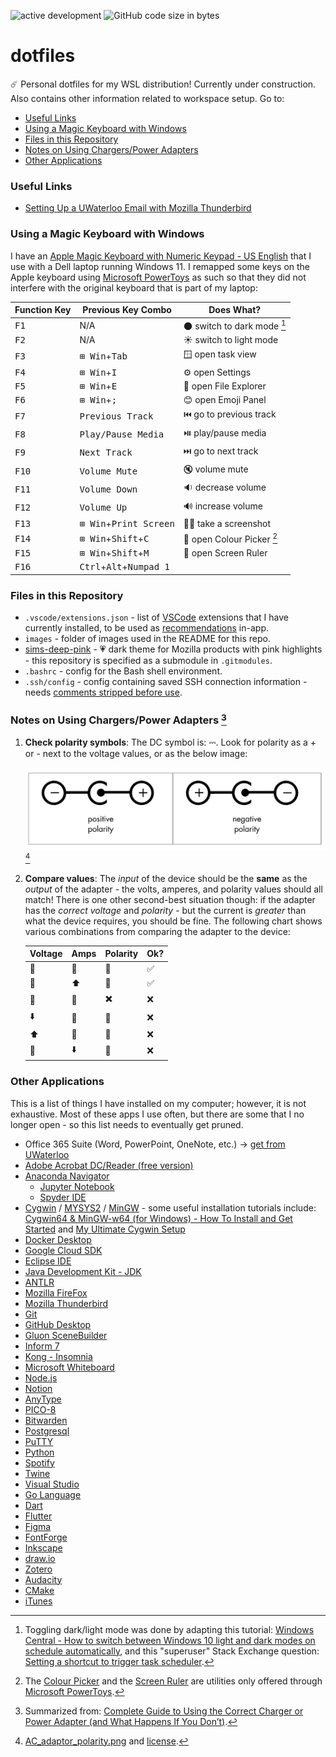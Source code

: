 ![active development](https://img.shields.io/badge/active%20dev-yes-brightgreen.svg)
![GitHub code size in bytes](https://img.shields.io/github/languages/code-size/simcard0000/dotfiles.svg)
# dotfiles
☄️ Personal dotfiles for my WSL distribution! Currently under construction. Also contains other information related to workspace setup. Go to:
* [Useful Links](#useful-links)
* [Using a Magic Keyboard with Windows](#using-a-magic-keyboard-with-windows)
* [Files in this Repository](#files-in-this-repository)
* [Notes on Using Chargers/Power Adapters](#notes-on-using-chargerspower-adapters)
* [Other Applications](#other-applications)

### Useful Links
* [Setting Up a UWaterloo Email with Mozilla Thunderbird](https://cs.uwaterloo.ca/twiki/view/CrySP/UWaterlooEmailThunderbird)

### Using a Magic Keyboard with Windows

I have an [Apple Magic Keyboard with Numeric Keypad - US English](https://www.apple.com/ca/shop/product/MQ052LL/A/magic-keyboard-with-numeric-keypad-us-english?afid=p238%7Cstr3DVrrv-dc_mtid_1870765e38482_pcrid_590109978670_pgrid_133662840134_pntwk_g_pchan_online_pexid__&cid=aos-ca-kwgo-pla---slid---product-MQ052LL/A-CA) that I use with a Dell laptop running Windows 11. I remapped some keys on the Apple keyboard using [Microsoft PowerToys](https://learn.microsoft.com/en-us/windows/powertoys/) as such so that they did not interfere with the original keyboard that is part of my laptop:

| Function Key | Previous Key Combo | Does What? |
| ------------ | ------------------ | ----- |
| <kbd>F1</kbd> | N/A | 🌑 switch to dark mode [^1] |
| <kbd>F2</kbd> | N/A | ☀️ switch to light mode |
| <kbd>F3</kbd> | <kbd>⊞ Win</kbd>+<kbd>Tab</kbd> | 🪟 open task view | 
| <kbd>F4</kbd> | <kbd>⊞ Win</kbd>+<kbd>I</kbd> | ⚙️ open Settings |
| <kbd>F5</kbd> | <kbd>⊞ Win</kbd>+<kbd>E</kbd> | 📁 open File Explorer | 
| <kbd>F6</kbd> | <kbd>⊞ Win</kbd>+<kbd>;</kbd> | 😊 open Emoji Panel |
| <kbd>F7</kbd> | <kbd>Previous Track</kbd> | ⏮️ go to previous track |
| <kbd>F8</kbd> | <kbd>Play/Pause Media</kbd> | ⏯️ play/pause media |
| <kbd>F9</kbd> | <kbd>Next Track</kbd> | ⏭️ go to next track |
| <kbd>F10</kbd> | <kbd>Volume Mute</kbd> | 🔇 volume mute |
| <kbd>F11</kbd>| <kbd>Volume Down</kbd> | 🔉 decrease volume |
| <kbd>F12</kbd> | <kbd>Volume Up</kbd> | 🔊 increase volume |
| <kbd>F13</kbd> | <kbd>⊞ Win</kbd>+<kbd>Print Screen</kbd> | 🤳🏽 take a screenshot |
| <kbd>F14</kbd> | <kbd>⊞ Win</kbd>+<kbd>Shift</kbd>+<kbd>C</kbd> | 🎨 open Colour Picker [^2] |
| <kbd>F15</kbd> | <kbd>⊞ Win</kbd>+<kbd>Shift</kbd>+<kbd>M</kbd> | 📏 open Screen Ruler |
| <kbd>F16</kbd> | <kbd>Ctrl</kbd>+<kbd>Alt</kbd>+<kbd>Numpad 1</kbd>

### Files in this Repository

* `.vscode/extensions.json` - list of [VSCode](https://code.visualstudio.com/) extensions that I have currently installed, to be used as [recommendations](https://code.visualstudio.com/docs/editor/extension-marketplace#_workspace-recommended-extensions) in-app.
* `images` - folder of images used in the README for this repo.
* [sims-deep-pink](https://github.com/simcard0000/sims-deep-pink) - 💗 dark theme for Mozilla products with pink highlights - this repository is specified as a submodule in `.gitmodules`.
* `.bashrc` - config for the Bash shell environment.
* `.ssh/config` - config containing saved SSH connection information - needs [comments stripped before use](https://github.com/getify/JSON.minify/tree/python).

### Notes on Using Chargers/Power Adapters [^3]

1. **Check polarity symbols**: The DC symbol is: ⎓. Look for polarity as a + or - next to the voltage values, or as the below image:
   
   ![polarity symbols](https://github.com/simcard0000/dotfiles/blob/main/images/AC_adaptor_polarity.png)[^4]

3. **Compare values**: The *input* of the device should be the **same** as the *output* of the adapter - the volts, amperes, and polarity values should all match! There is one other second-best situation though: if the adapter has the *correct voltage* and *polarity* - but the current is *greater* than what the device requires, you should be fine. The following chart shows various combinations from comparing the adapter to the device:

    |Voltage|Amps|Polarity|Ok?|
    |-------|----|--------|---|
    |🟰|🟰|🟰|✅|
    |🟰|⬆️|🟰|✅|
    |🟰|🟰|✖️|❌|
    |⬇️|🟰|🟰|❌|
    |⬆️|🟰|🟰|❌|
    |🟰|⬇️|🟰|❌|

### Other Applications
This is a list of things I have installed on my computer; however, it is not exhaustive. Most of these apps I use often, but there are some that I no longer open - so this list needs to eventually get pruned.

* Office 365 Suite (Word, PowerPoint, OneNote, etc.) → [get from UWaterloo](https://uwaterloo.ca/microsoft-365/)
* [Adobe Acrobat DC/Reader (free version)](https://www.adobe.com/ca/acrobat/pdf-reader.html)
* [Anaconda Navigator](https://www.anaconda.com/anaconda-navigator)
    * [Jupyter Notebook](https://jupyter.org/)
    * [Spyder IDE](https://www.spyder-ide.org/)
* [Cygwin](https://www.cygwin.com/) / [MYSYS2](https://www.msys2.org/) / [MinGW](https://www.mingw-w64.org/) - some useful installation tutorials include: [Cygwin64 & MinGW-w64 (for Windows) - How To Install and Get Started](https://www3.ntu.edu.sg/home/ehchua/programming/howto/Cygwin_HowTo.html) and [My Ultimate Cygwin Setup](https://guysherman.com/2013/11/02/my-ultimate-cygwin-setup/)
* [Docker Desktop](https://www.docker.com/products/docker-desktop/)
* [Google Cloud SDK](https://cloud.google.com/sdk)
* [Eclipse IDE](https://eclipseide.org/)
* [Java Development Kit - JDK](https://www.oracle.com/ca-en/java/technologies/downloads/)
* [ANTLR](https://www.antlr.org/)
* [Mozilla FireFox](https://www.mozilla.org/en-CA/firefox/)
* [Mozilla Thunderbird](https://www.thunderbird.net/en-CA/)
* [Git](https://git-scm.com/)
* [GitHub Desktop](https://desktop.github.com/)
* [Gluon SceneBuilder](https://gluonhq.com/products/scene-builder/)
* [Inform 7](https://ganelson.github.io/inform-website/)
* [Kong - Insomnia](https://insomnia.rest/)
* [Microsoft Whiteboard](https://www.microsoft.com/en-ca/microsoft-365/microsoft-whiteboard/digital-whiteboard-app)
* [Node.js](https://nodejs.org/en)
* [Notion](https://www.notion.so/)
* [AnyType](https://anytype.io/)
* [PICO-8](https://www.lexaloffle.com/pico-8.php)
* [Bitwarden](https://bitwarden.com/)
* [Postgresql](https://www.postgresql.org/)
* [PuTTY](https://www.putty.org/)
* [Python](https://www.python.org/)
* [Spotify](https://open.spotify.com/)
* [Twine](https://twinery.org/)
* [Visual Studio](https://visualstudio.microsoft.com/)
* [Go Language](https://go.dev/)
* [Dart](https://dart.dev/)
* [Flutter](https://flutter.dev/)
* [Figma](https://www.figma.com/)
* [FontForge](https://fontforge.org/en-US/)
* [Inkscape](https://inkscape.org/)
* [draw.io](https://app.diagrams.net/)
* [Zotero](https://www.zotero.org/)
* [Audacity](https://www.audacityteam.org/)
* [CMake](https://cmake.org/)
* [iTunes](https://support.apple.com/en-ca/HT210384)
  
[^1]: Toggling dark/light mode was done by adapting this tutorial: [Windows Central - How to switch between Windows 10 light and dark modes on schedule automatically](https://www.windowscentral.com/how-switch-between-light-and-dark-colors-schedule-automatically-windows-10), and this "superuser" Stack Exchange question: [Setting a shortcut to trigger task scheduler](https://superuser.com/questions/57694/setting-a-shortcut-to-trigger-task-scheduler).
[^2]: The [Colour Picker](https://learn.microsoft.com/en-us/windows/powertoys/color-picker) and the [Screen Ruler](https://learn.microsoft.com/en-us/windows/powertoys/screen-ruler) are utilities only offered through [Microsoft PowerToys](https://github.com/microsoft/PowerToys).
[^3]: Summarized from: [Complete Guide to Using the Correct Charger or Power Adapter (and What Happens If You Don’t)](https://www.groovypost.com/howto/choose-right-power-adapter-charger-phone-laptop/).
[^4]: [AC_adaptor_polarity.png](https://en.wikipedia.org/wiki/Polarity_symbols#/media/File:AC_adaptor_polarity.png) and [license](https://creativecommons.org/licenses/by-sa/3.0/).
